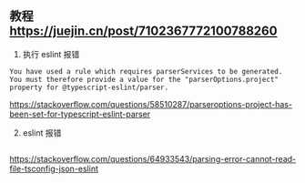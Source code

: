 ## 教程 https://juejin.cn/post/7102367772100788260

1. 执行 eslint 报错

```
You have used a rule which requires parserServices to be generated. You must therefore provide a value for the "parserOptions.project" property for @typescript-eslint/parser.
```

https://stackoverflow.com/questions/58510287/parseroptions-project-has-been-set-for-typescript-eslint-parser

2. eslint 报错

```

```

https://stackoverflow.com/questions/64933543/parsing-error-cannot-read-file-tsconfig-json-eslint
